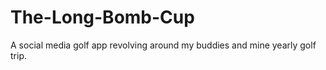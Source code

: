 # The-Long-Bomb-Cup
A social media golf app revolving around my buddies and mine yearly golf trip. 
